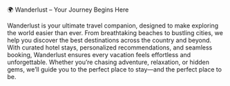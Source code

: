 🌍 Wanderlust – Your Journey Begins Here

Wanderlust is your ultimate travel companion, designed to make exploring the world easier than ever.
From breathtaking beaches to bustling cities, we help you discover the best destinations across the country and beyond.
With curated hotel stays, personalized recommendations, and seamless booking, Wanderlust ensures every vacation feels effortless and unforgettable.
Whether you’re chasing adventure, relaxation, or hidden gems, we’ll guide you to the perfect place to stay—and the perfect place to be.
